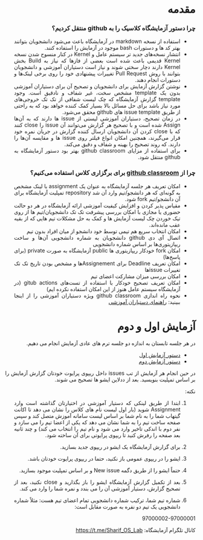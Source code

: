 <div dir="rtl" align='justify'>

# مقدمه

### چرا دستور آزمایشگاه کلاسیک را به github منتقل کردیم؟
  * استفاده از نسخه markdown در آزمایشگاه باعث می‌شود دانشجویان بتوانند بهتر کد ها و دستورات bash موجود در آزمایش را استفاده کنند.
  * انتشار نسخه‌های جدید تر سیستم عامل و Kernel در کنار  منسوح شدن  نسخه Kernel قدیمی باعث شده است بعضی از فاز‌ها که نیاز به Build بخش Kernel دارند دچار سختی شوند و نیاز است دستیاران آموزشی و دانشجویان بتوانند با روش Pull Request تغییرات پیشنهادی خود را روی برخی لینک‌ها و دستورات انجام دهند.
  * نوشتن گزارش آزمایش برای دانشجویان و تصحیح آن برای دستیاران آموزشی بدون یک template مشخص سخت، غیر شفاف و نادقیق است. وجود template گزارش آزمایشگاه که چک لیست شفافی از تک تک خروجی‌های مورد نیاز باشد برای حل مسائل بالا بسیار کمک کننده خواهد بود که به راحتی از طریق issue template های github محقق می‌شود.
  * در زمان تصحیح، دستیاران آموزشی لیستی از issue ها دارند که به آن‌ها Assign شده است و با تصحیح هر گزارش می‌توانند آن issue را close کنند که با close کردن آن دانشجویان ارسال کننده گزارش در جریان نمره خود قرار می‌گیرند، همچنین امکان انواع فیلتر روی issue ها و مقایسه آن‌ها را دارند. که روند تصحیح را بهینه و شفاف و دقیق می‌کند.
  * برای استفاده از مزایای github classroom بهتر بود دستور آزمایشگاه به github منتقل شود.

### چرا از [github classroom](https://classroom.github.com/) برای برگزاری کلاس استفاده می‌کنیم؟
  * امکان تعریف هر جلسه آزمایشگاه به عنوان یک assignment با لینک مشخص به گونه‌ای که هر دانشجو/تیم وارد آن شد repository تمپلیت آزمایشگاه برای آن دانشجو/تیم fork شود.
  * مقیاس پذیر کردن و افزایش کیفیت آموزشی ارائه آزمایشگاه در هر دو حالت حضوری یا مجازی با امکان بررسی پیشرفت تک تک دانشجویان/تیم ها از روی تیک خوردن چک لیست آزمایش ها و کمک به حل مشکلات تیم هایی که از بقیه عقب مانده‌اند.
  * امکان انتخاب سریع هم تیمی توسط خود دانشجو از میان افراد بدون تیم 
  * اتصال آی دی github دانشجویان به شماره دانشجویی آن‌ها و ساخت ریپازیتوری‌ها بر اساس شماره دانشجویی 
  * امکان fork خودکار ریپازیتوری ها public آزمایشگاه به صورت private (برای پاسخ‌ها)
  * امکان تعریف Deadline برای Assignementها و مشخص بودن تاریخ تک تک تغییرات issue‌ها
  * امکان بررسی میزان مشارکت اعضای تیم
  * امکان تعریف تصحیح خودکار با استفاده از تست‌های gitub actions (در آزمایشگاه سیستم عامل هنوز از این امکان استفاده نکرده ایم)
* نحوه راه اندازی github classroom ویژه دستیاران آموزشی را از اینجا ببینید: [راهنمای دستیاران آموزشی](https://github.com/Sharif-OS-Lab/session-1-2/blob/main/TAs-Administration-Guide.md)


# آزمایش اول و دوم


در هر جلسه تابستان به اندازه دو جلسه ترم های عادی آزمایش انجام می دهیم.
- [دستور آزمایش اول](https://github.com/Sharif-OS-Lab/session-1-2/blob/main/session1.md)
- [دستور آزمایش دوم](https://github.com/Sharif-OS-Lab/session-1-2/blob/main/session2.md)

در حین انجام هر آزمایش از تب issues داخل ریپوی پرایوت خودتان گزارش آزمایش را بر اساس تمپلیت بنویسید. بعد از ددلاین ایشو ها تصحیح می شوند.

نکته:
1. ابتدا از طریق لینکی که دستیار آموزشی در اختیارتان گذاشته است وارد Assignment شوید (بار اول لیست نام های کلاس را نشان می دهد تا اکانت گیتهاب شما را به نام شما بر اساس لیست سامانه آموزش متصل کند و سپس صفحه ساخت تیم را به شما نشان می دهد که یکی از اعضا تیم را می سازد و نفر دوم با اندکی تاخیر وارد می شود و نام تیم را انتخاب می کند) و چند ثانیه بعد صفحه را رفرش کنید تا ریپوی پرایوتی برای آن ساخته شود.
  
1. برای گزارش آزمایشگاه یک ایشو در ریپوی جدید بسازید.
  
1. ایشو را در ریپوی عمومی باز نکنید، حتما در ریپوی پرایوت خودتان باشد.

1. حتماً ایشو را از طریق دگمه New issue و بر اساس تمپلیت موجود بسازید.
  
1. بعد از تکمیل گزارش آزمایشگاه ایشو را باز بگذارید و close نکنید، بعد از تصحیح گزارش، دستیار آموزشی آن را می بندد و نمره شما را وارد می کند.
  
1. شماره تیم شما، ترکیب شماره دانشجویی تمام اعضای تیم هست: مثلاً شماره دانشجویی یک تیم دو نفره به صورت مقابل است:
  
  97000002-97000001


کانال تلگرام آزمایشگاه: https://t.me/Sharif_OS_Lab
  
</div>
